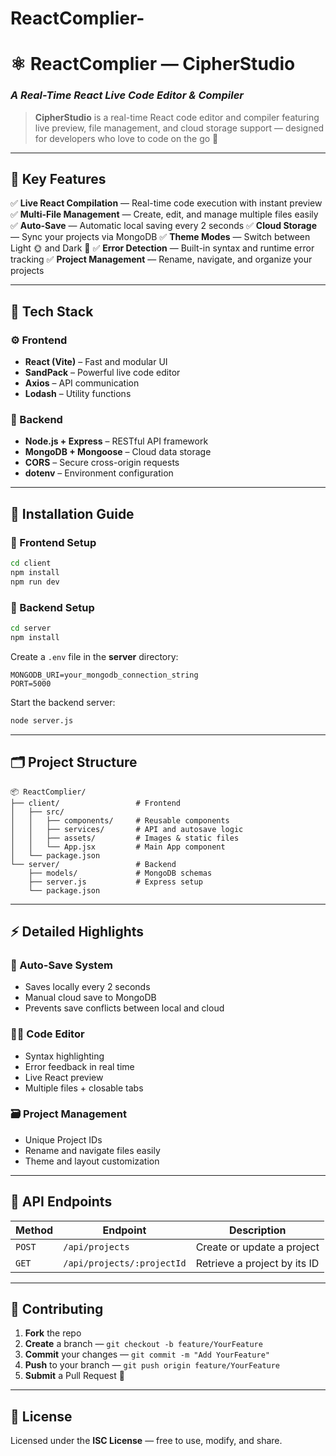 ﻿# ReactComplier-



# ⚛️ ReactComplier — CipherStudio

### *A Real-Time React Live Code Editor & Compiler*

> **CipherStudio** is a real-time React code editor and compiler featuring live preview, file management, and cloud storage support — designed for developers who love to code on the go 🚀

---

## 🌟 Key Features

✅ **Live React Compilation** — Real-time code execution with instant preview
✅ **Multi-File Management** — Create, edit, and manage multiple files easily
✅ **Auto-Save** — Automatic local saving every 2 seconds
✅ **Cloud Storage** — Sync your projects via MongoDB
✅ **Theme Modes** — Switch between Light 🌞 and Dark 🌙
✅ **Error Detection** — Built-in syntax and runtime error tracking
✅ **Project Management** — Rename, navigate, and organize your projects

---

## 🧠 Tech Stack

### ⚙️ Frontend

* **React (Vite)** – Fast and modular UI
* **SandPack** – Powerful live code editor
* **Axios** – API communication
* **Lodash** – Utility functions

### 🧩 Backend

* **Node.js + Express** – RESTful API framework
* **MongoDB + Mongoose** – Cloud data storage
* **CORS** – Secure cross-origin requests
* **dotenv** – Environment configuration

---

## 🧰 Installation Guide

### 🔹 Frontend Setup

```bash
cd client
npm install
npm run dev
```

### 🔹 Backend Setup

```bash
cd server
npm install
```

Create a `.env` file in the **server** directory:

```env
MONGODB_URI=your_mongodb_connection_string
PORT=5000
```

Start the backend server:

```bash
node server.js
```

---

## 🗂️ Project Structure

```
📦 ReactComplier/
├── client/                 # Frontend
│   ├── src/
│   │   ├── components/     # Reusable components
│   │   ├── services/       # API and autosave logic
│   │   ├── assets/         # Images & static files
│   │   └── App.jsx         # Main App component
│   └── package.json
└── server/                 # Backend
    ├── models/             # MongoDB schemas
    ├── server.js           # Express setup
    └── package.json
```

---

## ⚡ Detailed Highlights

### 💾 Auto-Save System

* Saves locally every 2 seconds
* Manual cloud save to MongoDB
* Prevents save conflicts between local and cloud

### 🧑‍💻 Code Editor

* Syntax highlighting
* Error feedback in real time
* Live React preview
* Multiple files + closable tabs

### 🗃️ Project Management

* Unique Project IDs
* Rename and navigate files easily
* Theme and layout customization

---

## 🔌 API Endpoints

| Method | Endpoint                   | Description                  |
| ------ | -------------------------- | ---------------------------- |
| `POST` | `/api/projects`            | Create or update a project   |
| `GET`  | `/api/projects/:projectId` | Retrieve a project by its ID |

---

## 🤝 Contributing

1. **Fork** the repo
2. **Create** a branch — `git checkout -b feature/YourFeature`
3. **Commit** your changes — `git commit -m "Add YourFeature"`
4. **Push** to your branch — `git push origin feature/YourFeature`
5. **Submit** a Pull Request 🎉

---

## 📜 License

Licensed under the **ISC License** — free to use, modify, and share.


